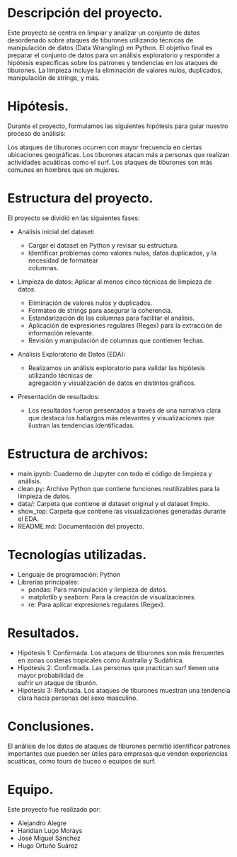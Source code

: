 
# Descripción del proyecto.

Este proyecto se centra en limpiar y analizar un conjunto de datos desordenado sobre ataques de tiburones utilizando técnicas de manipulación de datos (Data Wrangling) en Python. El objetivo final es preparar el conjunto de datos para un análisis exploratorio y responder a hipótesis específicas sobre los patrones y tendencias en los ataques de tiburones. La limpieza incluye la eliminación de valores nulos, duplicados, manipulación de strings, y más.


# Hipótesis.
Durante el proyecto, formulamos las siguientes hipótesis para guiar nuestro proceso de análisis:

Los ataques de tiburones ocurren con mayor frecuencia en ciertas ubicaciones geográficas.
Los tiburones atacan más a personas que realizan actividades acuáticas como el surf.
Los ataques de tiburones son más comunes en hombres que en mujeres.


# Estructura del proyecto.
El proyecto se dividió en las siguientes fases:
- Análisis inicial del dataset:
  - Cargar el dataset en Python y revisar su estructura.
  - Identificar problemas como valores nulos, datos duplicados, y la necesidad de formatear   
    columnas.
 
- Limpieza de datos: Aplicar al menos cinco técnicas de limpieza de datos.
  - Eliminación de valores nulos y duplicados.
  - Formateo de strings para asegurar la coherencia.
  - Estandarización de las columnas para facilitar el análisis.
  - Aplicación de expresiones regulares (Regex) para la extracción de información relevante.
  - Revisión y manipulación de columnas que contienen fechas.
 
- Análisis Exploratorio de Datos (EDA):
  - Realizamos un análisis exploratorio para validar las hipótesis utilizando técnicas de   
    agregación y visualización de datos en distintos gráficos.

- Presentación de resultados:
  - Los resultados fueron presentados a través de una narrativa clara que destaca los hallazgos     más relevantes y visualizaciones que ilustran las tendencias identificadas.

# Estructura de archivos:
- main.ipynb: Cuaderno de Jupyter con todo el código de limpieza y análisis.
- clean.py: Archivo Python que contiene funciones reutilizables para la limpieza de datos.
- data/: Carpeta que contiene el dataset original y el dataset limpio.
- show_top: Carpeta que contiene las visualizaciones generadas durante el EDA.
- README.md: Documentación del proyecto.

# Tecnologías utilizadas.
- Lenguaje de programación: Python
- Librerías principales: 
  - pandas: Para manipulación y limpieza de datos.
  - matplotlib y seaborn: Para la creación de visualizaciones.
  - re: Para aplicar expresiones regulares (Regex).

# Resultados.
- Hipótesis 1: Confirmada. Los ataques de tiburones son más frecuentes en zonas costeras 
    tropicales como Australia y Sudáfrica.
- Hipótesis 2: Confirmada. Las personas que practican surf tienen una mayor probabilidad de   
    sufrir un ataque de tiburón.
- Hipótesis 3: Refutada. Los ataques de tiburones muestran una tendencia clara hacia personas 
    del sexo masculino.
  
# Conclusiones.
El análisis de los datos de ataques de tiburones permitió identificar patrones importantes que pueden ser útiles para empresas que venden experiencias acuáticas, como tours de buceo o equipos de surf. 

# Equipo.
Este proyecto fue realizado por: 
- Alejandro Alegre 
- Haridian Lugo Morays 
- José Miguel Sánchez
- Hugo Ortuño Suárez



